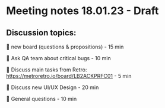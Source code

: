 # Meeting notes 18.01.23 - Draft 

## Discussion topics:   

:black_square_button: new board (questions & propositions) - 15 min 

:black_square_button: Ask QA team about critical bugs - 10 min 

:black_square_button: Discuss main tasks from Retro: https://metroretro.io/board/LB2ACKPRFC01 - 5 min 

:black_square_button: Discuss new UI/UX Design - 20 min 

:black_square_button: General questions - 10 min 


